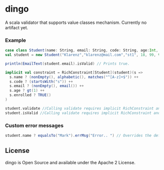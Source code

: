 # dingo
A scala validator that supports value classes mechanism.
Currently no artifact yet.


### Example
```scala
case class Student(name: String, email: String, code: String, age:Int, grade: Int, enrolled: Boolean) extends RichValidator
val student = new Student("Klarenz","klarenz@mail.com","st1", 18, 99, true)

println(EmailText(student.email).isValid) // Prints true.

implicit val constraint = RichConstraint[Student](student)(s =>
  s.name ? (nonEmpty(), alphabetic(), matches("^[A-z]+$")) ++
  s.code ? (startsWith("s")) ++
  s.email ? (nonEmpty(), email()) ++
  s.age ? gt(1) ++
  s.enrolled ? TRUE()
)

student.validate //Calling validate requires implicit RichConstraint and throws exception if invalid.
student.isValid //Calling validate requires implicit RichConstraint and Return true if valid.
```

### Custom error messages
```scala
student.name ? equalsTo("Mark").errMsg("Error.. ") // Overrides the default exception messages.
```

## License
dingo is Open Source and available under the Apache 2 License.
